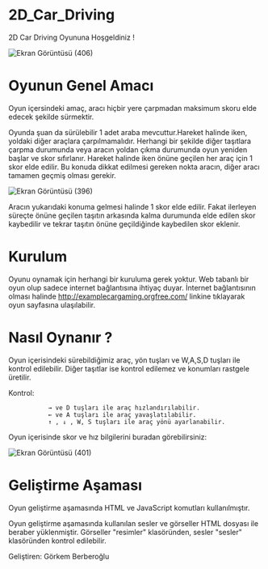 # 2D_Car_Driving

2D Car Driving Oyununa Hoşgeldiniz !

![Ekran Görüntüsü (406)](https://user-images.githubusercontent.com/56408971/117984209-4f9e8600-b340-11eb-9409-ae09d243c4c3.png)


# Oyunun Genel Amacı
Oyun içersindeki amaç, aracı hiçbir yere çarpmadan maksimum skoru elde edecek şekilde sürmektir.
  
  Oyunda şuan da sürülebilir 1 adet araba mevcuttur.Hareket halinde iken, yoldaki diğer araçlara çarpılmamalıdır. Herhangi bir şekilde diğer taşıtlara çarpma durumunda veya aracın yoldan çıkma durumunda oyun yeniden başlar ve skor sıfırlanır. Hareket halinde iken önüne geçilen her araç için 1 skor elde edilir. Bu konuda dikkat edilmesi gereken nokta aracın, diğer aracı tamamen geçmiş olması gerekir. 

![Ekran Görüntüsü (396)](https://user-images.githubusercontent.com/56408971/117961029-502a2300-b326-11eb-8cf5-bb3d63593a40.png)
   
   Aracın yukarıdaki konuma gelmesi halinde 1 skor elde edilir. Fakat ilerleyen süreçte önüne geçilen taşıtın arkasında kalma durumunda elde edilen skor kaybedilir ve tekrar taşıtın önüne geçildiğinde kaybedilen skor eklenir.
   
# Kurulum
 Oyunu oynamak için herhangi bir kuruluma gerek yoktur. Web tabanlı bir oyun olup sadece internet bağlantısına ihtiyaç duyar. İnternet bağlantısının olması halinde http://examplecargaming.orgfree.com/ linkine tıklayarak oyun sayfasına ulaşılabilir.
    
# Nasıl Oynanır ?
 Oyun içerisindeki sürebildiğimiz araç, yön tuşları ve W,A,S,D tuşları ile kontrol edilebilir. Diğer taşıtlar ise kontrol edilemez ve konumları rastgele üretilir.
 
 Kontrol:  
                          
               → ve D tuşları ile araç hızlandırılabilir.
               ← ve A tuşları ile araç yavaşlatılabilir.
               ↑ , ↓ , W, S tuşları ile araç yönü ayarlanabilir. 

Oyun içerisinde skor ve hız bilgilerini buradan görebilirsiniz:

![Ekran Görüntüsü (401)](https://user-images.githubusercontent.com/56408971/117972598-01838580-b334-11eb-9534-4885aadb2775.png)

# Geliştirme Aşaması

Oyun geliştirme aşamasında HTML ve JavaScript komutları kullanılmıştır. 

Oyun geliştirme aşamasında kullanılan sesler ve görseller HTML dosyası ile beraber yüklenmiştir. Görseller "resimler" klasöründen, sesler "sesler" klasöründen kontrol edilebilir.

Geliştiren: Görkem Berberoğlu

